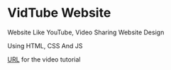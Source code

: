 #  VidTube Website 

Website Like YouTube, Video Sharing Website Design

Using HTML, CSS And JS 


[URL](https://www.youtube.com/watch?v=4ykAepVkG5Y) for the video tutorial
